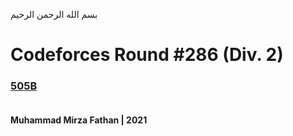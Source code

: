 بسم الله الرحمن الرحيم
<br />
# Codeforces Round #286 (Div. 2)
### [505B](link) <br/><br/>
**Muhammad Mirza Fathan | 2021**
